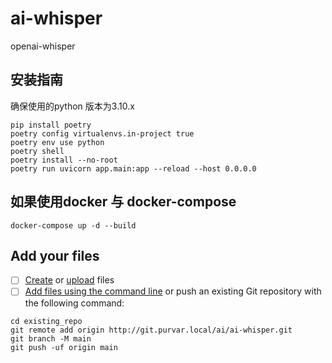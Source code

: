 # ai-whisper

openai-whisper

## 安装指南
确保使用的python 版本为3.10.x
```shell
pip install poetry
poetry config virtualenvs.in-project true
poetry env use python
poetry shell
poetry install --no-root
poetry run uvicorn app.main:app --reload --host 0.0.0.0
```
## 如果使用docker 与 docker-compose
```shell
docker-compose up -d --build 
```

## Add your files

- [ ] [Create](https://docs.gitlab.com/ee/user/project/repository/web_editor.html#create-a-file) or [upload](https://docs.gitlab.com/ee/user/project/repository/web_editor.html#upload-a-file) files
- [ ] [Add files using the command line](https://docs.gitlab.com/ee/gitlab-basics/add-file.html#add-a-file-using-the-command-line) or push an existing Git repository with the following command:

```
cd existing_repo
git remote add origin http://git.purvar.local/ai/ai-whisper.git
git branch -M main
git push -uf origin main
```